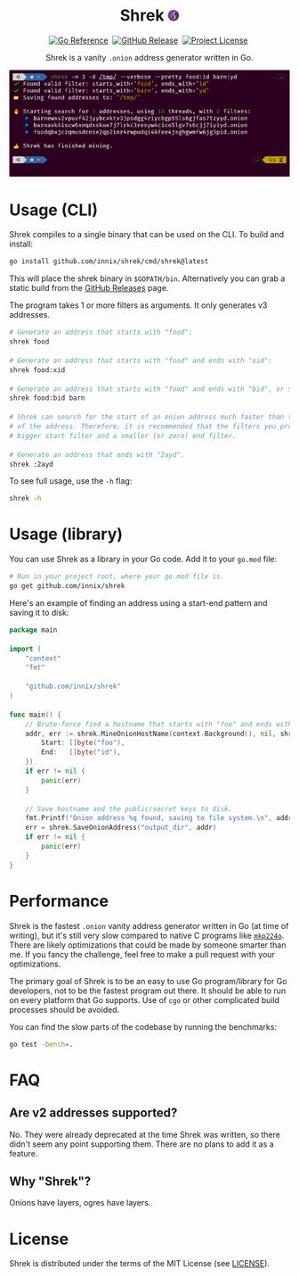 <div align="center">

# Shrek <img src="./assets/onion-icon.png" alt=":onion:" title=":onion:" class="emoji" height="20">

[![Go Reference   ][goref-badge]][goref-page]&nbsp;
[![GitHub Release ][ghrel-badge]][ghrel-page]&nbsp;
[![Project License][licen-badge]][licen-page]&nbsp;
<!-- [![Go Report      ][gorep-badge]][gorep-page]&nbsp; -->
<!-- [![Go Version     ][gover-badge]][gover-page]&nbsp; -->

Shrek is a vanity `.onion` address generator written in Go.

![Shrek running from CLI](/assets/shrek-zsh.png)

</div>

# Usage (CLI)

Shrek compiles to a single binary that can be used on the CLI. To build and install:

```bash
go install github.com/innix/shrek/cmd/shrek@latest
```

This will place the shrek binary in `$GOPATH/bin`. Alternatively you can grab a static build from
the [GitHub Releases](https://github.com/innix/shrek/releases) page.

The program takes 1 or more filters as arguments. It only generates v3 addresses.

```bash
# Generate an address that starts with "food":
shrek food

# Generate an address that starts with "food" and ends with "xid":
shrek food:xid

# Generate an address that starts with "food" and ends with "bid", or starts with "barn":
shrek food:bid barn

# Shrek can search for the start of an onion address much faster than the end
# of the address. Therefore, it is recommended that the filters you provide have a
# bigger start filter and a smaller (or zero) end filter.

# Generate an address that ends with "2ayd".
shrek :2ayd
```

To see full usage, use the `-h` flag:

```bash
shrek -h
```

# Usage (library)

You can use Shrek as a library in your Go code. Add it to your `go.mod` file:

```bash
# Run in your project root, where your go.mod file is.
go get github.com/innix/shrek
```

Here's an example of finding an address using a start-end pattern and saving it to disk:

```go
package main

import (
	"context"
	"fmt"

	"github.com/innix/shrek"
)

func main() {
	// Brute-force find a hostname that starts with "foo" and ends with "id".
	addr, err := shrek.MineOnionHostName(context.Background(), nil, shrek.StartEndMatcher{
		Start: []byte("foo"),
		End:   []byte("id"),
	})
	if err != nil {
		panic(err)
	}

	// Save hostname and the public/secret keys to disk.
	fmt.Printf("Onion address %q found, saving to file system.\n", addr.HostNameString())
	err = shrek.SaveOnionAddress("output_dir", addr)
	if err != nil {
		panic(err)
	}
}
```

# Performance

Shrek is the fastest `.onion` vanity address generator written in Go (at time of writing), but it's
still very slow compared to native C programs like [`mkp224o`](https://github.com/cathugger/mkp224o).
There are likely optimizations that could be made by someone smarter than me. If you fancy the
challenge, feel free to make a pull request with your optimizations.

The primary goal of Shrek is to be an easy to use Go program/library for Go developers, not to be the
fastest program out there. It should be able to run on every platform that Go supports. Use of `cgo`
or other complicated build processes should be avoided.

You can find the slow parts of the codebase by running the benchmarks:

```bash
go test -bench=.
```

# FAQ

## Are v2 addresses supported?

No. They were already deprecated at the time Shrek was written, so there didn't seem any point
supporting them. There are no plans to add it as a feature.

## Why "Shrek"?

Onions have layers, ogres have layers.

# License

Shrek is distributed under the terms of the MIT License (see [LICENSE](LICENSE)).


<!-- Link refs -->
[goref-badge]: <https://img.shields.io/badge/-reference-007d9c?style=for-the-badge&logo=go&labelColor=5c5c5c&logoColor=ffffff> "Go pkg.dev badge"
[goref-page]: <https://pkg.go.dev/github.com/innix/shrek> "Go pkg.dev"

[ghrel-badge]: <https://img.shields.io/github/v/release/innix/shrek?display_name=tag&sort=semver&style=for-the-badge> "GitHub Releases badge"
[ghrel-page]: <https://github.com/innix/shrek/releases> "GitHub Releases"

[gorep-badge]: <https://goreportcard.com/badge/github.com/innix/shrek?style=for-the-badge&logo=go> "Go Report badge"
[gorep-page]: <https://goreportcard.com/report/github.com/innix/shrek> "Go Report"

[gover-badge]: <https://img.shields.io/github/go-mod/go-version/innix/shrek?style=for-the-badge&logo=go> "Go Version badge"
[gover-page]: <go.mod> "Go Version"

[licen-badge]: <https://img.shields.io/github/license/innix/shrek?style=for-the-badge> "Project License badge"
[licen-page]: <LICENSE> "Project License"
